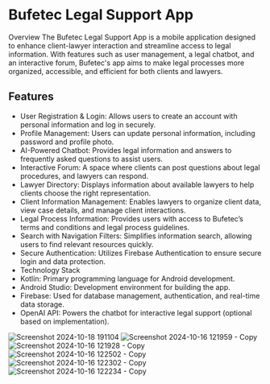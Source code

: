 # Bufetec Legal Support App

Overview
The Bufetec Legal Support App is a mobile application designed to enhance client-lawyer interaction and streamline access to legal information. With features such as user management, a legal chatbot, and an interactive forum, Bufetec's app aims to make legal processes more organized, accessible, and efficient for both clients and lawyers.

## Features
- User Registration & Login: Allows users to create an account with personal information and log in securely.
- Profile Management: Users can update personal information, including password and profile photo.
- AI-Powered Chatbot: Provides legal information and answers to frequently asked questions to assist users.
- Interactive Forum: A space where clients can post questions about legal procedures, and lawyers can respond.
- Lawyer Directory: Displays information about available lawyers to help clients choose the right representation.
- Client Information Management: Enables lawyers to organize client data, view case details, and manage client interactions.
- Legal Process Information: Provides users with access to Bufetec’s terms and conditions and legal process guidelines.
- Search with Navigation Filters: Simplifies information search, allowing users to find relevant resources quickly.
- Secure Authentication: Utilizes Firebase Authentication to ensure secure login and data protection.
- Technology Stack
- Kotlin: Primary programming language for Android development.
- Android Studio: Development environment for building the app.
- Firebase: Used for database management, authentication, and real-time data storage.
- OpenAI API: Powers the chatbot for interactive legal support (optional based on implementation).

![Screenshot 2024-10-18 191104](https://github.com/user-attachments/assets/b550e134-d71e-4ba5-9c19-7c7d74869923)
![Screenshot 2024-10-16 121959 - Copy](https://github.com/user-attachments/assets/f2f35c54-3e06-4653-a2cf-6182f91ec0b7)
![Screenshot 2024-10-16 121928 - Copy](https://github.com/user-attachments/assets/427da945-91dd-49c6-b979-6415da6533d3)
![Screenshot 2024-10-16 122502 - Copy](https://github.com/user-attachments/assets/19fa0847-4749-4034-9693-6bb0aca30f1b)
![Screenshot 2024-10-16 122302 - Copy](https://github.com/user-attachments/assets/ac854ad3-b99c-441a-a55a-bf7402531587)
![Screenshot 2024-10-16 122234 - Copy](https://github.com/user-attachments/assets/0ef70d22-8950-44f1-b94d-6384536c254a)


